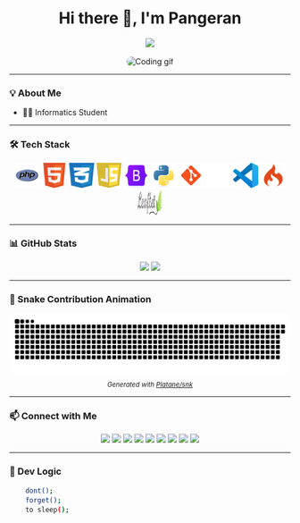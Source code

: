 <h1 align="center">Hi there 👋, I'm Pangeran</h1>
<p align="center">
  <img src="https://readme-typing-svg.herokuapp.com/?lines=Always+Learning...&center=true&width=500&height=45">
</p>

<p align="center">
  <picture>
    <source media="(prefers-color-scheme: dark)" srcset="https://media3.giphy.com/media/v1.Y2lkPTc5MGI3NjExYXByNm5pa2VmZWpmaXI4NzBiNmd0bmdqbnJhOW9wYms4bzBkbngzeSZlcD12MV9pbnRlcm5hbF9naWZfYnlfaWQmY3Q9Zw/78XCFBGOlS6keY1Bil/giphy.gif">
    <source media="(prefers-color-scheme: light)" srcset="https://media3.giphy.com/media/v1.Y2lkPTc5MGI3NjExYXByNm5pa2VmZWpmaXI4NzBiNmd0bmdqbnJhOW9wYms4bzBkbngzeSZlcD12MV9pbnRlcm5hbF9naWZfYnlfaWQmY3Q9Zw/78XCFBGOlS6keY1Bil/giphy.gif">
    <img alt="Coding gif" src="https://media3.giphy.com/media/v1.Y2lkPTc5MGI3NjExYXByNm5pa2VmZWpmaXI4NzBiNmd0bmdqbnJhOW9wYms4bzBkbngzeSZlcD12MV9pbnRlcm5hbF9naWZfYnlfaWQmY3Q9Zw/78XCFBGOlS6keY1Bil/giphy.gif" alt="Animated Banner"
       width="100%" 
       style="max-height: 200px; border-radius: 12px;" />
  </picture>
</p>

---

### 💡 About Me

- 👨‍🎓 Informatics Student

---

### 🛠️ Tech Stack

<p align="center">
  <img src="assets/php-logo.png" alt="PHP" width="45" height="45" />
  <img src="assets/html-logo.png" alt="HTML" width="45" height="45" />
  <img src="assets/css-logo.png" alt="CSS" width="45" height="45" />
  <img src="assets/js-logo.png" alt="JavaScript" width="45" height="45" />
  <img src="assets/bootstrap-logo.png" alt="Bootstrap" width="45" height="45" />
  <img src="assets/py-logo.png" alt="Python" width="45" height="45" />
  <img src="assets/git-logo.png" alt="Git" width="45" height="45" />
  <img src="assets/github-white-logo.png" alt="GitHub" width="45" height="45" />
  <img src="assets/vscode-logo.png" alt="VS Code" width="45" height="45" />
  <img src="assets/ci-logo.png" alt="CodeIgniter" width="45" height="45" />
  <img src="assets/leaflet-logo.png" alt="Leaflet" width="45" height="45" />
</p>

---

### 📊 GitHub Stats

<p align="center">
  <picture>
    <source media="(prefers-color-scheme: dark)" srcset="https://github-readme-stats.vercel.app/api?username=pangeran-droid&show_icons=true&theme=tokyonight">
    <source media="(prefers-color-scheme: light)" srcset="https://github-readme-stats.vercel.app/api?username=pangeran-droid&show_icons=true&theme=default">
    <img src="https://github-readme-stats.vercel.app/api?username=pangeran-droid&show_icons=true" height="165" />
  </picture>
  <picture>
    <source media="(prefers-color-scheme: dark)" srcset="https://github-readme-stats.vercel.app/api/top-langs/?username=pangeran-droid&layout=compact&theme=tokyonight">
    <source media="(prefers-color-scheme: light)" srcset="https://github-readme-stats.vercel.app/api/top-langs/?username=pangeran-droid&layout=compact&theme=default">
    <img src="https://github-readme-stats.vercel.app/api/top-langs/?username=pangeran-droid&layout=compact" height="165" />
  </picture>
</p>

---

### 🐍 Snake Contribution Animation

<p align="center">
  <picture>
    <source media="(prefers-color-scheme: dark)" srcset="https://raw.githubusercontent.com/pangeran-droid/pangeran-droid/output/github-contribution-grid-snake-dark.svg">
    <source media="(prefers-color-scheme: light)" srcset="https://raw.githubusercontent.com/pangeran-droid/pangeran-droid/output/github-contribution-grid-snake.svg">
    <img alt="GitHub Snake Animation" src="https://raw.githubusercontent.com/pangeran-droid/pangeran-droid/output/github-contribution-grid-snake.svg">
  </picture>
  <br>
  <sub><i>Generated with <a href="https://github.com/Platane/snk">Platane/snk</a></i></sub>
</p>

---

### 📫 Connect with Me

<p align="center">
  <a href="mailto:i'am?@gmail.com"><img src="https://img.shields.io/badge/email-D14836?style=for-the-badge&logo=gmail&logoColor=white" /></a>
  <a href="https://github.com/pangeran-droid"><img src="https://img.shields.io/badge/github-181717?style=for-the-badge&logo=github&logoColor=white" /></a>
  <a href="https://www.instagram.com/i'am?"><img src="https://img.shields.io/badge/instagram-E4405F?style=for-the-badge&logo=instagram&logoColor=white" /></a>
  <a href="https://www.linkedin.com/in/i'am?"><img src="https://img.shields.io/badge/linkedin-0077B5?style=for-the-badge&logo=linkedin&logoColor=white" /></a>
  <a href="https://wa.me/628xxxxxxx"><img src="https://img.shields.io/badge/whatsapp-25D366?style=for-the-badge&logo=whatsapp&logoColor=white" /></a>
  <a href="https://t.me/i'am?"><img src="https://img.shields.io/badge/telegram-2CA5E0?style=for-the-badge&logo=telegram&logoColor=white" /></a>
  <a href="https://www.tiktok.com/@i'am?"><img src="https://img.shields.io/badge/tiktok-000000?style=for-the-badge&logo=tiktok&logoColor=white" /></a>
  <a href="https://www.youtube.com/@i'am?"><img src="https://img.shields.io/badge/youtube-FF0000?style=for-the-badge&logo=youtube&logoColor=white" /></a>
  <a href="https://www.facebook.com/i'am?"><img src="https://img.shields.io/badge/facebook-1877F2?style=for-the-badge&logo=facebook&logoColor=white" /></a>
</p>

---

### 🧠 Dev Logic

```bash
    dont();
    forget();
    to sleep();
```
